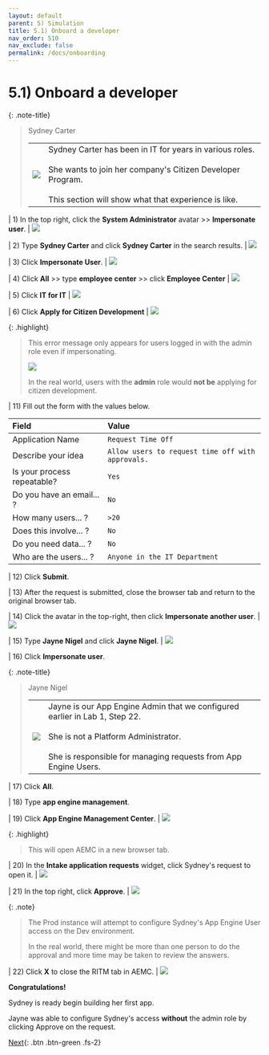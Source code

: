 ```yaml
---
layout: default
parent: 5) Simulation
title: 5.1) Onboard a developer
nav_order: 510
nav_exclude: false
permalink: /docs/onboarding
---
```


# 5.1) Onboard a developer

{: .note-title}
> Sydney Carter
> <table>
> <tbody>
> <tr>
> <td>
> <img src="../assets/images/2023-03-28-15-52-55.png">
> </td>
> <td>
> Sydney Carter has been in IT for years in various roles.<br/>
> <br/>
> She wants to join her company's Citizen Developer Program.<br/>
> <br/>
> This section will show what that experience is like.
> </td>
> </tr>
> </tbody>
> </table>

| 1) In the top right, click the **System Administrator** avatar >> **Impersonate user**.
| ![](../assets/images/2023-03-14-12-31-53.png)

| 2) Type **Sydney Carter** and click **Sydney Carter** in the search results.
| ![](../assets/images/2023-03-14-12-34-01.png)

| 3) Click **Impersonate User**. 
| ![](../assets/images/2023-03-14-12-34-24.png)

| 4) Click **All** >> type **employee center** >> click **Employee Center** 
| ![](../assets/images/2023-07-05-10-07-57.png)

| 5) Click **IT for IT** 
| ![](../assets/images/2023-03-14-12-36-45.png)

| 6) Click **Apply for Citizen Development**
| ![](../assets/images/2023-03-14-12-37-08.png)

{: .highlight}
> This error message only appears for users logged in with the admin role even if impersonating.
>
> ![](../assets/images/2023-03-14-12-37-43.png)
>
> In the real world, users with the **admin** role would **not be** applying for citizen development. 

| 11) Fill out the form with the values below. 

| Field | Value 
|:---|:---
| Application Name | ```Request Time Off``` 
| Describe your idea | ```Allow users to request time off with approvals.```
| Is your process repeatable? | ```Yes```
| Do you have an email... ? | ```No```
| How many users... ? | ```>20```
| Does this involve... ? | ```No```
| Do you need data... ? | ```No```
| Who are the users... ? | ```Anyone in the IT Department```

| 12) Click **Submit**.

| 13) After the request is submitted, close the browser tab and return to the original browser tab. 

| 14) Click the avatar in the top-right, then click **Impersonate another user**.
| ![](../assets/images/2023-03-14-12-44-50.png)

| 15) Type **Jayne Nigel** and click **Jayne Nigel**.
| ![](../assets/images/2023-03-14-12-45-21.png)

| 16) Click **Impersonate user**.

{: .note-title}
> Jayne Nigel
> <table>
> <tbody>
> <tr>
> <td>
> <img src="https://creatorworkflowsnow.github.io/lab-aemc-utah/assets/images/2023-03-28-16-42-23.png">
> </td>
> <td>
> Jayne is our App Engine Admin that we configured earlier in Lab 1, Step 22.<br/>
> <br/>
> She is not a Platform Administrator.<br/>
> <br/>
> She is responsible for managing requests from App Engine Users.
> </td>
> </tr>
> </tbody>
> </table>

| 17) Click **All**.

| 18) Type **app engine management**.

| 19) Click **App Engine Management Center**.
| ![](../assets/images/2023-04-25-10-57-02.png)

{: .highlight}
> This will open AEMC in a new browser tab.

| 20) In the **Intake application requests** widget, click Sydney's request to open it. 
| ![](../assets/images/2023-03-14-12-49-13.png)

| 21) In the top right, click **Approve**.
| ![](../assets/images/2023-03-14-12-50-13.png)

{: .note}
> The Prod instance will attempt to configure Sydney's App Engine User access on the Dev environment.
>
> In the real world, there might be more than one person to do the approval and more time may be taken to review the answers.

| 22) Click **X** to close the RITM tab in AEMC.
| ![](../assets/images/2023-03-14-12-52-16.png)

**Congratulations!** 

Sydney is ready begin building her first app.

Jayne was able to configure Sydney's access **without** the admin role by clicking Approve on the request.

[Next](/lab-aemc-utah/docs/build-app){: .btn .btn-green .fs-2}